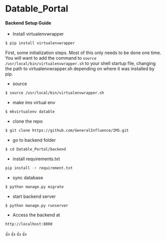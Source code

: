 # Datable_Portal

#### Backend Setup Guide
* Install virtualenvwrapper
```sh
$ pip install virtualenvwrapper
```
First, some initialization steps. Most of this only needs to be done one time. 
You will want to add the command to `source /usr/local/bin/virtualenvwrapper.sh` 
to your shell startup file, changing the path to virtualenvwrapper.sh 
depending on where it was installed by pip.

* source 
```sh 
$ source /usr/local/bin/virtualenvwrapper.sh
```

* make ims virtual env
```sh
$ mkvirtualenv datable
```

* clone the repo
```sh
$ git clone https://github.com/GeneralInfluence/IMS.git
```
* go to backend folder
```sh
$ cd Datable_Portal/backend
```
* install requirements.txt
```sh
pip install -r requirement.txt
```
* sync database 
```sh
$ python manage.py migrate
```

* start backend server
```sh
$ python manage.py runserver
```



* Access the backend at 
```sh
http://localhost:8000
```

:+1: :+1: :+1: :+1:
